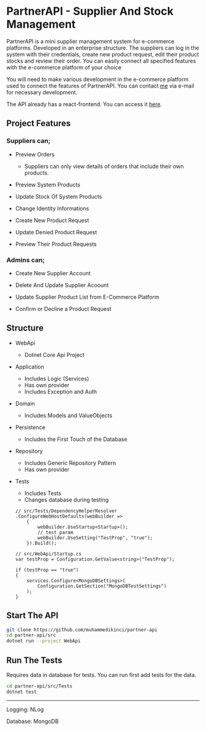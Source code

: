 # PartnerAPI - Supplier And Stock Management

PartnerAPI is a mini supplier management system for e-commerce platforms. Developed in an enterprise structure. The suppliers can log in the system with their credentials, create new product request, edit their product stocks and review their order. You can easily connect all specified features with the e-commerce platform of your choice

You will need to make various development in the e-commerce platform used to connect the features of PartnerAPI. You can contact [me](https://github.com/muhammedikinci) via e-mail for necessary development.

The API already has a react-frontend. You can access it [here](https://github.com/muhammedikinci/partner-frontend).

## Project Features

### Suppliers can;
- Preview Orders
    - Suppliers can only view details of orders that include their own products.

- Preview System Products

- Update Stock Of System Products

- Change Identity Informations

- Create New Product Request

- Update Denied Product Request

- Preview Their Product Requests

### Admins can;
- Create New Supplier Account

- Delete And Update Supplier Acoount

- Update Supplier Product List from E-Commerce Platform

- Confirm or Decline a Product Request

## Structure

- WebApi
    - Dotnet Core Api Project

- Application
    - Includes Logic (Services)
    - Has own provider
    - Includes Exception and Auth

- Domain
    - Includes Models and ValueObjects

- Persistence
    - Includes the First Touch of the Database

- Repository
    - Includes Generic Repository Pattern
    - Has own provider

- Tests
    - Includes Tests
    - Changes database during testing
    ```
    // src/Tests/DependencyHelperResolver
    .ConfigureWebHostDefaults(webBuilder =>
        {
            webBuilder.UseStartup<Startup>();
            // test param
            webBuilder.UseSetting("TestProp", "true");
        }).Build();

    // src/WebApi/Startup.cs
    var testProp = Configuration.GetValue<string>("TestProp");

    if (testProp == "true")
    {
        services.Configure<MongoDBSettings>(
            Configuration.GetSection("MongoDBTestSettings")
        );
    }
    ```

## Start The API

```sh
git clone https://github.com/muhammedikinci/partner-api
cd partner-api/src
dotnet run --project WebApi
```

## Run The Tests

Requires data in database for tests. You can run first add tests for the data.

```sh
cd partner-api/src/Tests
dotnet test
```

---

Logging: NLog

Database: MongoDB
